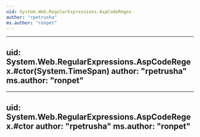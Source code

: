 ```yaml
---
uid: System.Web.RegularExpressions.AspCodeRegex
author: "rpetrusha"
ms.author: "ronpet"
---
```


---
uid: System.Web.RegularExpressions.AspCodeRegex.#ctor(System.TimeSpan)
author: "rpetrusha"
ms.author: "ronpet"
---

---
uid: System.Web.RegularExpressions.AspCodeRegex.#ctor
author: "rpetrusha"
ms.author: "ronpet"
---
